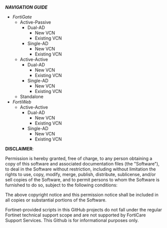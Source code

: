 ***NAVIGATION GUIDE***
- *FortiGate*
  - Active-Passive
    - Dual-AD
      - New VCN
      - Existing VCN
    - Single-AD
      - New VCN
      - Existing VCN
  - Active-Active
    - Dual-AD
      - New VCN
      - Existing VCN
    - Single-AD
      - New VCN
      - Existing VCN
  - Standalone
- *FortiWeb*
  - Active-Active
    - Dual-AD
      - New VCN
      - Existing VCN
    - Single-AD
      - New VCN
      - Existing VCN

**DISCLAIMER**: 

Permission is hereby granted, free of charge, to any person obtaining a copy of this software and associated documentation files (the "Software"), to deal in the Software without restriction, including without limitation the rights to use, copy, modify, merge, publish, distribute, sublicense, and/or sell copies of the Software, and to permit persons to whom the Software is furnished to do so, subject to the following conditions:

The above copyright notice and this permission notice shall be included in all copies or substantial portions of the Software.

Fortinet-provided scripts in this  GitHub projects do not fall under the regular Fortinet technical support scope and are not supported by FortiCare Support Services.
This Github is for informational purposes only. 

